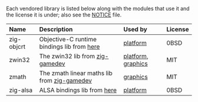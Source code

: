 Each vendored library is listed below along with the modules that use it and the license it is under; also see the [NOTICE](../NOTICE) file.

| Name | Description | Used by | License |
| :--- | :---------- | :------ | :------ |
| zig-objcrt | Objective-C runtime bindings lib from [here](https://github.com/hazeycode/zig-objcrt) | [platform](modules/platform/) | 0BSD |
| zwin32 | The zwin32 lib from [zig-gamedev](https://github.com/michal-z/zig-gamedev) | [platform](modules/platform/), [graphics](modules/graphics/) | MIT |
| zmath | The zmath linear maths lib from [zig-gamedev](https://github.com/michal-z/zig-gamedev) | [graphics](modules/graphics/) | MIT |
| zig-alsa | ALSA bindings lib from [here](https://github.com/hazeycode/zig-alsa) | [platform](modules/platform/) | 0BSD |


